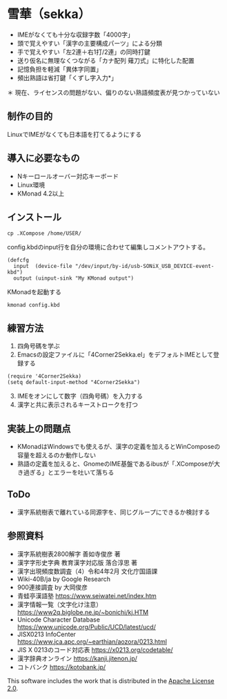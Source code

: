 # 雪華（sekka）

- IMEがなくても十分な収録字数「4000字」
- 頭で覚えやすい「漢字の主要構成パーツ」による分類
- 手で覚えやすい「左2連＋右1打/2連」の同時打鍵
- 送り仮名に無理なくつながる「カナ配列 薙刀式」に特化した配置
- 記憶負担を軽減「異体字同置」
- 頻出熟語は省打鍵「くずし字入力*」

＊ 現在、ライセンスの問題がない、偏りのない熟語頻度表が見つかっていない

## 制作の目的
LinuxでIMEがなくても日本語を打てるようにする

## 導入に必要なもの
- Nキーロールオーバー対応キーボード
- Linux環境
- KMonad 4.2以上

## インストール
```
cp .XCompose /home/USER/
```
config.kbdのinput行を自分の環境に合わせて編集しコメントアウトする。
```
(defcfg
  input  (device-file "/dev/input/by-id/usb-SONiX_USB_DEVICE-event-kbd")
  output (uinput-sink "My KMonad output")
```
KMonadを起動する
```
kmonad config.kbd
```

## 練習方法
1. 四角号碼を学ぶ
2. Emacsの設定ファイルに「4Corner2Sekka.el」をデフォルトIMEとして登録する
```
(require '4Corner2Sekka)
(setq default-input-method "4Corner2Sekka")
```
3. IMEをオンにして数字（四角号碼）を入力する
4. 漢字と共に表示されるキーストロークを打つ

## 実装上の問題点
- KMonadはWindowsでも使えるが、漢字の定義を加えるとWinComposeの容量を超えるのか動作しない
- 熟語の定義を加えると、GnomeのIME基盤であるibusが「.XComposeが大き過ぎる」とエラーを吐いて落ちる

## ToDo
- 漢字系統樹表で離れている同源字を、同じグループにできるか検討する

## 参照資料
- 漢字系統樹表2800解字 善如寺俊彦 著
- 漢字字形史字典 教育漢字対応版 落合淳思 著
- 漢字出現頻度数調査（4）令和4年2月 文化庁国語課
- Wiki-40B/ja by Google Research
- 900連接調査 by 大岡俊彦
- 青蛙亭漢語塾 https://www.seiwatei.net/index.htm
- 漢字情報一覧（文字化け注意） https://www2q.biglobe.ne.jp/~bonichi/kj.HTM
- Unicode Character Database https://www.unicode.org/Public/UCD/latest/ucd/
- JISX0213 InfoCenter https://www.jca.apc.org/~earthian/aozora/0213.html
- JIS X 0213のコード対応表 https://x0213.org/codetable/
- 漢字辞典オンライン https://kanji.jitenon.jp/
- コトバンク https://kotobank.jp/

This software includes the work that is distributed in the [Apache License 2.0](http://www.apache.org/licenses/LICENSE-2.0).

